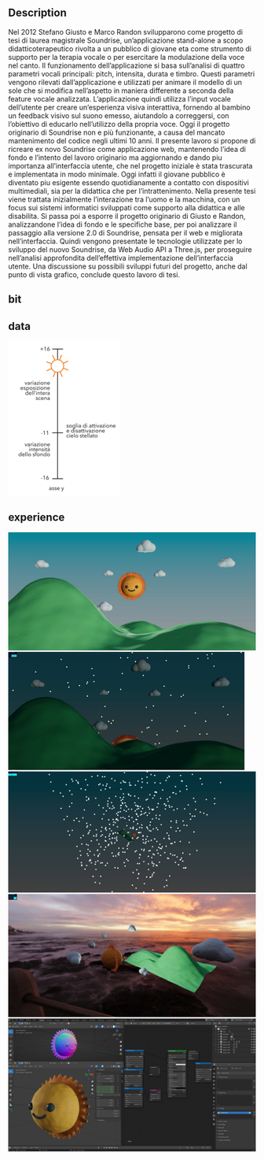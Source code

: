 ## Description
Nel 2012 Stefano Giusto e Marco Randon svilupparono come progetto di tesi di laurea magistrale Soundrise, un’applicazione stand-alone a scopo didatticoterapeutico rivolta a un pubblico di giovane eta come strumento di supporto per la terapia vocale o per esercitare la modulazione della voce nel canto. Il funzionamento dell’applicazione si basa sull’analisi di quattro parametri vocali principali: pitch, intensita, durata e timbro. Questi parametri vengono rilevati dall’applicazione e utilizzati per animare il modello di un sole che si modifica nell’aspetto in maniera differente a seconda della feature vocale analizzata.
L’applicazione quindi utilizza l’input vocale dell’utente per creare un’esperienza visiva interattiva, fornendo al bambino un feedback visivo sul suono emesso, aiutandolo a correggersi, con l’obiettivo di educarlo nell’utilizzo della propria voce.
Oggi il progetto originario di Soundrise non e più funzionante, a causa del mancato mantenimento del codice negli ultimi 10 anni.
Il presente lavoro si propone di ricreare ex novo Soundrise come applicazione web, mantenendo l’idea di fondo e l’intento del lavoro originario ma aggiornando e dando piu importanza all’interfaccia utente, che nel progetto iniziale è stata trascurata e implementata in modo minimale. Oggi infatti il giovane pubblico è diventato piu esigente essendo quotidianamente a contatto con dispositivi multimediali, sia per la didattica che per l’intrattenimento.
Nella presente tesi viene trattata inizialmente l’interazione tra l’uomo e la macchina, con un focus sui sistemi informatici sviluppati come supporto alla didattica
e alle disabilita. Si passa poi a esporre il progetto originario di Giusto e Randon, analizzandone l’idea di fondo e le specifiche base, per poi analizzare il passaggio alla versione 2.0 di Soundrise, pensata per il web e migliorata nell’interfaccia.
Quindi vengono presentate le tecnologie utilizzate per lo sviluppo del nuovo Soundrise, da Web Audio API a Three.js, per proseguire nell’analisi approfondita dell’effettiva implementazione dell’interfaccia utente. Una discussione su possibili sviluppi futuri del progetto, anche dal punto di vista grafico, conclude questo lavoro di tesi.
## bit

## data
![Soundrise 2.0 - sun behaviour](https://github.com/zGiada/soundrise-application/blob/main/2023_Turetta/data/schema-sunbehaviour.png)  

## experience
![Soundrise 2.0 new interface with three js](https://github.com/zGiada/soundrise-application/blob/main/2023_Turetta/experience/nuova%20interfaccia.png)  
![Soundrise 2.0 new interface with the implementation of a dark envirnment when the sun is behind the hills](https://github.com/zGiada/soundrise-application/blob/main/2023_Turetta/experience/nuova%20interfaccia%20-%20buio.png)  
![Soundrise 2.0 the implementation of the stars with js](https://github.com/zGiada/soundrise-application/blob/main/2023_Turetta/experience/nuova%20interfaccia%20-%20cielo%20stellato.png)  
![A different perspective of the three.js soundrise](https://github.com/zGiada/soundrise-application/blob/main/2023_Turetta/experience/threejs.png)  
![The soundrise's sun in Blender](https://github.com/zGiada/soundrise-application/blob/main/2023_Turetta/experience/blender.png)